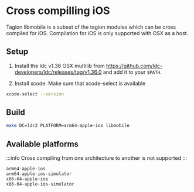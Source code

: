 # Cross compilling iOS

Tagion libmobile is a subset of the tagion modules which can be cross compiled for iOS.
Compilation for iOS is only supported with OSX as a host.


## Setup

1. Install the ldc v1.36 OSX multilib from https://github.com/ldc-developers/ldc/releases/tag/v1.36.0
and add it to your `$PATH`.

2. Install xcode. Make sure that xcode-select is available

```bash
xcode-select --version
```

## Build

```bash
make DC=ldc2 PLATFORM=arm64-apple-ios libmobile
```

## Available platforms 

:::info
Cross compiling from one architecture to another is not supported
:::

```
arm64-apple-ios
arm64-apple-ios-simulator
x86-64-apple-ios
x86-64-apple-ios-simulator
```
